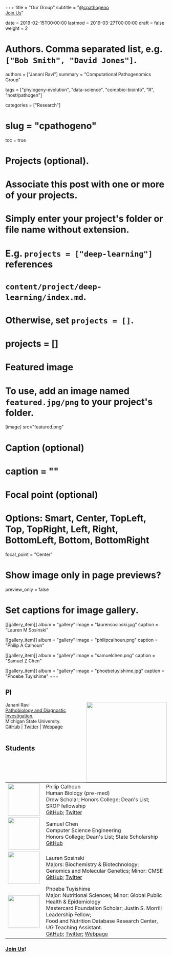 +++
title = "Our Group"
subtitle = "[@cpathogeno](https://github.com/cpathogeno) <br> [Join Us](/joinus)"

date = 2019-02-15T00:00:00
lastmod = 2019-03-27T00:00:00
draft = false
weight = 2

# Authors. Comma separated list, e.g. `["Bob Smith", "David Jones"]`.
authors = ["Janani Ravi"]
summary = "Computational Pathogenomics Group"

tags = ["phylogeny-evolution", "data-science", "compbio-bioinfo", "R", "host/pathogen"]

categories = ["Research"]
# slug = "cpathogeno"
toc = true

# Projects (optional).
#   Associate this post with one or more of your projects.
#   Simply enter your project's folder or file name without extension.
#   E.g. `projects = ["deep-learning"]` references 
#   `content/project/deep-learning/index.md`.
#   Otherwise, set `projects = []`.
# projects = []

# Featured image
# To use, add an image named `featured.jpg/png` to your project's folder. 
[image]
src="featured.png"
# Caption (optional)
# caption = ""

# Focal point (optional)
# Options: Smart, Center, TopLeft, Top, TopRight, Left, Right, BottomLeft, Bottom, BottomRight
focal_point = "Center"

# Show image only in page previews?
preview_only = false

# Set captions for image gallery.
[[gallery_item]]
album = "gallery"
image = "laurensosinski.jpg"
caption = "Lauren M Sosinski"

[[gallery_item]]
album = "gallery"
image = "philipcalhoun.png"
caption = "Philip A Calhoun"

[[gallery_item]]
album = "gallery"
image = "samuelchen.png"
caption = "Samuel Z Chen"

[[gallery_item]]
album = "gallery"
image = "phoebetuyishime.jpg"
caption = "Phoebe Tuyishime"
+++

## PI

<img align="right" src="/img/jananiravi-webpage-pic.png" width="250"/>

Janani Ravi <br>
[Pathobiology and Diagnostic Investigation](//cvm.msu.edu/pdi), <br>
Michigan State University. <br>
[GitHub](https://github.com/jananiravi) | [Twitter](https://twitter.com/janani137) | [Webpage](//jananiravi.github.io)
<br> <br>

## Students
## 
|  | |
|-----|-----|
|<img align="left" src="/img/philipcalhoun.png" width="100"/>| Philip Calhoun <br> Human Biology (pre-med) <br> Drew Scholar; Honors College; Dean's List; SROP fellowship <br> [GitHub](https://github.com/calhou67); [Twitter](https://twitter.com/PhilipCalhoun5)|
|<img align="left" src="/img/samuelchen.png" width="100"/>| Samuel Chen <br> Computer Science Engineering <br> Honors College; Dean's List; State Scholarship <br> [GitHub](https://github.com/samuel19chen) |
|<img align="left" src="/img/laurensosinski.jpg" width="100"/>| Lauren Sosinski <br>  Majors: Biochemistry & Biotechnology; Genomics and Molecular Genetics; Minor: CMSE <br> [GitHub](https://github.com/sosinsk7); [Twitter](https://twitter.com/sosinsk7)|
|<img align="left" src="/img/phoebetuyishime.jpg" width="100"/>| Phoebe Tuyishime <br> Major: Nutritional Sciences; Minor: Global Public Health & Epidemiology <br> Mastercard Foundation Scholar; Justin S. Morrill Leadership Fellow; <br> Food and Nutrition Database Research Center, UG Teaching Assistant. <br> [GitHub](https://github.com/tuyishi1); [Twitter](https://twitter.com/tuyishimephoebe); [Webpage](https://www.canr.msu.edu/people/phoebe-tuyishime)|

### [Join Us](/joinus)!